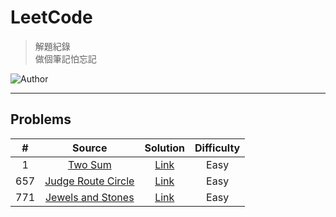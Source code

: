 # LeetCode
> 解題紀錄    
> 做個筆記怕忘記  

![Author](https://img.shields.io/badge/Author-Junxiang-yellow.svg)
___
## Problems

| #     | Source                                                                              | Solution        | Difficulty |
| :---: | :---------------------------------------------------------------------------------: | :-------------: | :--------: |
| 1     | [Two Sum](https://leetcode.com/problems/two-sum/)                                   | [Link](%231)    | Easy       |
| 657   | [Judge Route Circle](https://leetcode.com/problems/judge-route-circle/description/) | [Link](/%23657) | Easy       |
| 771   | [Jewels and Stones](https://leetcode.com/problems/jewels-and-stones/description/)   | [Link](/%23771) | Easy       |
